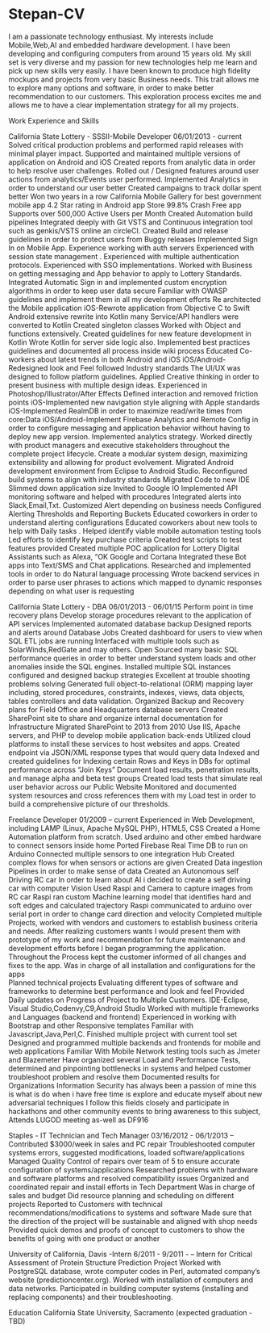 # Stepan-CV

I am a passionate technology enthusiast. My interests include Mobile,Web,AI and embedded hardware development. I have been developing and configuring computers from around 15 years old. My skill set is very diverse and my passion for new technologies help me learn and pick up new skills very easily. I have been known to produce high fidelity mockups and projects from very basic Business needs. This trait allows me to explore many options and software, in order to make better recommendation to our customers. This exploration process excites me and allows me to have a clear implementation strategy for all my projects.

Work Experience and Skills

California State Lottery - SSSII-Mobile Developer
06/01/2013 - current 
Solved critical production problems and performed rapid releases with minimal player impact.
Supported and maintained multiple versions of application on Android and iOS
Created reports from analytic data in order to help resolve user challenges.
Rolled out / Designed features around user actions from analytics/Events user performed.
Implemented Analytics in order to understand our user better
Created campaigns to track dollar spent better 
Won two years in a row California Mobile Gallery for best government mobile app
4.2 Star rating in Android app Store
99.8% Crash Free app 
Supports over 500,000 Active Users per Month
Created Automation build pipelines 
Integrated deeply with Git VSTS and Continuous integration tool such as genkis/VSTS online an circleCI.
Created Build and release guidelines in order to protect users from Buggy releases
Implemented Sign In on Mobile App.
Experience working with auth servers
Experienced with session state management .
Experienced with multiple authentication protocols.
Experienced with SSO implementations.
Worked with Business on getting messaging and App behavior to apply to Lottery Standards.
Integrated Automatic Sign in and implemented custom encryption algorithms in order to keep user data secure
Familiar with OWASP guidelines and implement them in all my development efforts
Re architected the Mobile application
iOS-Rewrote application from Objective C to Swift
Android extensive rewrite into Kotlin many Service/API handlers were converted to Kotlin 
Created singleton classes
Worked with Object and functions extensively.
Created guidelines for new feature development in Kotlin
Wrote Kotlin for server side logic also.
Implemented best practices guidelines and documented all process inside wiki process 
Educated Co-workers about latest trends in both Android and iOS
iOS/Android-Redesigned look and Feel
followed Industry standards
The UI/UX was designed to follow platform guidelines.
Applied Creative thinking in order to present business with multiple design ideas.
Experienced in Photoshop/Illustrator/After Effects
Defined interaction and removed friction points
iOS-Implemented new navigation style aligning with Apple standards
iOS-Implemented RealmDB in order to maximize read/write times from core:Data
iOS/Android-Implement Firebase Analytics and Remote Config in order to configure messaging and application behavior without having to deploy new app version.
Implemented analytics strategy.
Worked directly with product managers and executive stakeholders throughout the complete project lifecycle.
Create a modular system design, maximizing extensibility and allowing for product evolvement.
Migrated Android development environment from Eclipse to Android Studio.
Reconfigured build systems to align with industry standards
Migrated Code to new IDE 
Slimmed down application size
Invited to Google IO
Implemented API monitoring software and helped with procedures 
Integrated alerts into Slack,Email,Txt.
Customized Alert depending on business needs
Configured Alerting Thresholds and Reporting Buckets
Educated coworkers in order to understand alerting configurations
Educated coworkers about new tools to help with Daily tasks .
Helped identify viable mobile automation testing tools 
Led efforts to identify key purchase criteria 
Created test scripts to test features provided
Created multiple POC application for Lottery
Digital Assistants such as Alexa, “OK Google and Cortana
Integrated these Bot apps into Text/SMS and Chat applications.
Researched and implemented tools in order to do Natural language processing
Wrote backend services in order to parse user phrases to actions which mapped to dynamic responses depending on what user is requesting



California State Lottery - DBA
06/01/2013 - 06/01/15
Perform point in time recovery plans
Develop storage procedures relevant to the application of API services
Implemented automated database backup
Designed reports and alerts around Database Jobs
Created dashboard for users to view when SQL ETL jobs are running
Interfaced with multiple tools such as SolarWinds,RedGate and may others.
Open Sourced many basic SQL performance queries in order to better understand system loads and other anomalies inside the SQL engines.
Installed multiple SQL instances configured and designed backup strategies
Excellent at trouble shooting problems solving
Generated full object-to-relational (ORM) mapping layer including, stored procedures, constraints, indexes, views, data objects, tables controllers and data validation.
Organized Backup and Recovery plans for Field Office and Headquarters database servers
Created SharePoint site to share and organize internal documentation for Infrastructure 
Migrated SharePoint to 2013 from 2010 
Use IIS, Apache servers, and PHP to develop mobile application back-ends
Utilized cloud platforms to install these services to host websites and apps.
Created endpoint via JSON/XML response types that would query data
Indexed and created guidelines for Indexing certain Rows and Keys in DBs for optimal performance across “Join Keys”
Document load results, penetration results, and manage alpha and beta test groups
Created load tests that simulate real user behavior across our Public Website
Monitored and documented system resources and cross references them with my Load test in order to build a comprehensive picture of our thresholds. 

Freelance Developer
01/2009 – current 
Experienced in Web Development, including LAMP (Linux, Apache MySQL PHP), HTML5, CSS
Created a Home Automation platform from scratch.
Used arduino and other embed hardware to connect sensors inside home
Ported Firebase Real Time DB to run on Arduino
Connected multiple sensors to one integration Hub
Created complex flows for when sensors or actions are given
Created Data ingestion Pipelines in order to make sense of data
Created an Autonomous self Driving RC car
In order to learn about AI i decided to create a self driving car with computer Vision
Used Raspi and Camera to capture images from RC car
Raspi ran custom Machine learning model that identifies hard and soft edges and calculated trajectory
Raspi communicated to arduino over serial port in order to change card direction and velocity
Completed multiple Projects, worked with vendors and customers to establish business criteria and needs. After realizing customers wants I would present them with prototype of my work and recommendation for future maintenance and development efforts  before I began programming the application. Throughout the Process kept the customer informed of all changes and fixes to the app. Was in charge of all installation and configurations for the apps   
Planned technical projects
Evaluating different types of software and frameworks to determine best performance and look and feel 
Provided Daily updates on Progress of Project to Multiple Customers.
IDE-Eclipse, Visual Studio,Codenvy,C9,Android Studio
Worked with multiple frameworks and Languages (backend and frontend)
Experienced in working with Bootstrap and other Responsive templates
Familiar with Javascript,Java,Perl,C.
Finished multiple project with current tool set 
Designed and programmed multiple backends and frontends for mobile and web applications
Familiar With Mobile Network testing tools such as Jmeter and Blazemeter
Have organized several Load and Performance Tests, determined and pinpointing bottlenecks in systems and helped customer troubleshoot problem and resolve them 
Documented results for Organizations 
Information Security has always been a passion of mine this is what is do when i have free time is explore and educate myself about new adversarial techniques I follow this fields closely and participate in hackathons and other community events to bring awareness to this subject,
Attends LUGOD meeting as-well as DF916 

Staples - IT Technician and Tech Manager
03/16/2012 - 06/1/2013 – 
Contributed $3000/week in sales and PC repair
Troubleshooted computer systems errors, suggested modifications, loaded software/applications
Managed Quality Control of repairs over team of 5 to ensure accurate configuration of systems/applications
Researched problems with hardware and software platforms and resolved compatibility issues
Organized and coordinated repair and install efforts in Tech Department
Was in charge of sales and budget 
Did resource planning and scheduling on different projects
Reported to Customers with technical recommendations/modifications to systems and software
Made sure that the direction of the project will be sustainable and aligned with shop needs
Provided quick demos and proofs of concept to customers to show the benefits of going with one product or another




University of California, Davis -Intern
6/2011 - 9/2011 - – Intern for Critical Assessment of Protein Structure Prediction Project
Worked with PostgreSQL database, wrote computer codes in Perl, automated company’s website (predictioncenter.org). Worked with installation of computers and data networks. Participated in building computer systems (installing and replacing components) and their troubleshooting.

Education
California State University, Sacramento (expected graduation - TBD)
